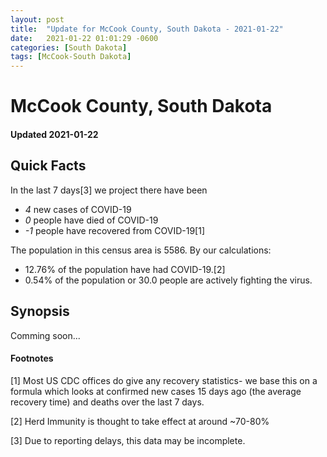 ```yaml
---
layout: post
title:  "Update for McCook County, South Dakota - 2021-01-22"
date:   2021-01-22 01:01:29 -0600
categories: [South Dakota]
tags: [McCook-South Dakota]
---
```


# McCook County, South Dakota
#### Updated 2021-01-22

## Quick Facts

In the last 7 days[3] we project there have been
- *4* new cases of COVID-19
- *0* people have died of COVID-19
- *-1* people have recovered from COVID-19[1]

The population in this census area is 5586. By our calculations:
- 12.76% of the population have had COVID-19.[2]
- 0.54% of the population or 30.0 people are actively fighting the virus.

## Synopsis

Comming soon...


#### Footnotes

[1] Most US CDC offices do give any recovery statistics- we base this on a formula which looks at confirmed new cases
15 days ago (the average recovery time) and deaths over the last 7 days.

[2] Herd Immunity is thought to take effect at around ~70-80%

[3] Due to reporting delays, this data may be incomplete.
 
    